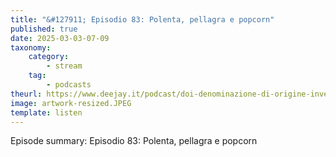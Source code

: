 ```yaml
---
title: "&#127911; Episodio 83: Polenta, pellagra e popcorn"
published: true
date: 2025-03-03-07-09
taxonomy:
    category:
        - stream
    tag:
        - podcasts
theurl: https://www.deejay.it/podcast/doi-denominazione-di-origine-inventata/stagione-1-di-doi-denominazione-di-origine-inventata/episodio-83-polenta-pellagra-e-popcorn/
image: artwork-resized.JPEG
template: listen
---
```


Episode summary: Episodio 83: Polenta, pellagra e popcorn
